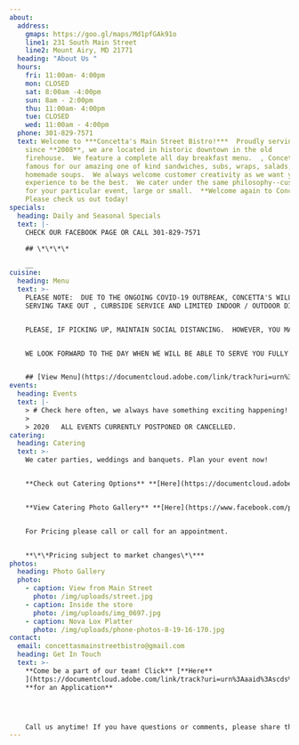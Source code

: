 ```yaml
---
about:
  address:
    gmaps: https://goo.gl/maps/Md1pfGAk91o
    line1: 231 South Main Street
    line2: Mount Airy, MD 21771
  heading: "About Us "
  hours:
    fri: 11:00am- 4:00pm
    mon: CLOSED
    sat: 8:00am -4:00pm
    sun: 8am - 2:00pm
    thu: 11:00am- 4:00pm
    tue: CLOSED
    wed: 11:00am - 4:00pm
  phone: 301-829-7571
  text: Welcome to ***Concetta's Main Street Bistro!***  Proudly serving Mt. Airy
    since **2008**, we are located in historic downtown in the old
    firehouse.  We feature a complete all day breakfast menu.  , Concetta's is
    famous for our amazing one of kind sandwiches, subs, wraps, salads, and
    homemade soups.  We always welcome customer creativity as we want your
    experience to be the best.  We cater under the same philosophy--customized
    for your particular event, large or small.  **Welcome again to Concetta's!**
    Please check us out today!
specials:
  heading: Daily and Seasonal Specials
  text: |-
    CHECK OUR FACEBOOK PAGE OR CALL 301-829-7571

    ## \*\*\*\*

    __
cuisine:
  heading: Menu
  text: >-
    PLEASE NOTE:  DUE TO THE ONGOING COVID-19 OUTBREAK, CONCETTA'S WILL BE
    SERVING TAKE OUT , CURBSIDE SERVICE AND LIMITED INDOOR / OUTDOOR DINING! 


    PLEASE, IF PICKING UP, MAINTAIN SOCIAL DISTANCING.  HOWEVER, YOU MAY BROWSE OUR SHELVES AND COOLERS FOR DRINKS, MEATBALLS, DESSERTS, ETC.   


    WE LOOK FORWARD TO THE DAY WHEN WE WILL BE ABLE TO SERVE YOU FULLY HERE AT CONCETTA'S.  UNTIL THEN, *THANK YOU SO MUCH* FOR YOUR CONTINUED SUPPORT IN THIS DIFFICULT TIME.  PLEASE REMEMBER ALL THE SMALL RESTAURANTS AND BUSINESSES THAT ARE DEEMED ESSENTIAL. WE ARE ALL HERE FOR YOU!


    ## [View Menu](https://documentcloud.adobe.com/link/track?uri=urn%3Aaaid%3Ascds%3AUS%3A5fb108e5-243e-4049-9bb8-591228815cbe)
events:
  heading: Events
  text: |-
    > # Check here often, we always have something exciting happening!
    >
    > 2020   ALL EVENTS CURRENTLY POSTPONED OR CANCELLED.
catering:
  heading: Catering
  text: >-
    We cater parties, weddings and banquets. Plan your event now!


    **Check out Catering Options** **[Here](https://documentcloud.adobe.com/link/track?uri=urn%3Aaaid%3Ascds%3AUS%3A398dbed5-aab2-403b-ba43-cfaf3a34fc4a)**\*\*\*\*


    **View Catering Photo Gallery** **[Here](https://www.facebook.com/pg/Concettas-Mainstreet-Bistro-108116492564016/photos/?tab=album&album_id=2803219223053716)**\*\*\*\*


    For Pricing please call or call for an appointment. 


    **\*\*Pricing subject to market changes\*\***
photos:
  heading: Photo Gallery
  photo:
    - caption: View from Main Street
      photo: /img/uploads/street.jpg
    - caption: Inside the store
      photo: /img/uploads/img_0697.jpg
    - caption: Nova Lox Platter
      photo: /img/uploads/phone-photos-8-19-16-170.jpg
contact:
  email: concettasmainstreetbistro@gmail.com
  heading: Get In Touch
  text: >-
    **Come be a part of our team! Click** [**Here**
    ](https://documentcloud.adobe.com/link/track?uri=urn%3Aaaid%3Ascds%3AUS%3A5532b0d6-c904-4048-b722-2f21e07c5ef4)
    **for an Application** 




    Call us anytime! If you have questions or comments, please share them with us below.
---
```

